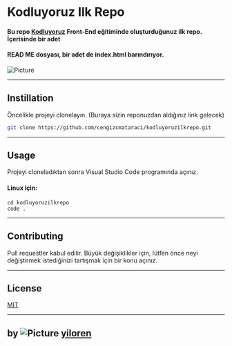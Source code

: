 # **Kodluyoruz Ilk Repo**


#### Bu repo [Kodluyoruz](https://kodluyoruz.org/) Front-End eğitiminde oluşturduğunuz ilk repo. İçerisinde bir adet 
#### READ ME dosyası, bir adet de index.html barındırıyor.

![Picture](kodluyoruzilkrepo\img)

---
## **Instillation**
Öncelikle projeyi clonelayın. (Buraya sizin reponuzdan aldığınız link gelecek)


```bash
git clone https://github.com/cengizcmataraci/kodluyoruzilkrepo.git
```
---
## **Usage**
Projeyi cloneladıktan sonra Visual Studio Code programında açınız.


#### Linux için:
```linux
cd kodluyoruzilkrepo
code .
```
---

## **Contributing**
Pull requestler kabul edilir. Büyük değişiklikler için, lütfen önce neyi değiştirmek istediğinizi tartışmak için bir konu açınız.

---
## **License**
[MIT](https://choosealicense.com/licenses/mit/)

----

## **by ![Picture](\kodluyoruzilkrepo\img) [yiloren](https://twitter.com/ytanidir)**

